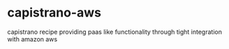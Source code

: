 capistrano-aws
==============

capistrano recipe providing paas like functionality through tight integration with amazon aws
